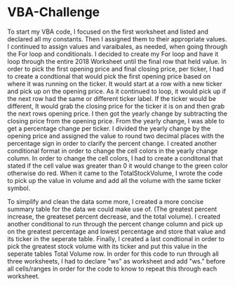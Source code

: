 # VBA-Challenge
To start my VBA code, I focused on the first worksheet and listed and declared all my constants.
Then I assigned them to their appropriate values. 
I continued to assign values and varaibales, as needed, when going through the For loop and conditionals. 
I decided to create my For loop and have it loop through the entire 2018 Worksheet until the final row that held value. 
In order to pick the first opening price and final closing price, per ticker, I had to create a condtional that would pick the first opening price based on where it was running on the ticker. 
It would start at a row with a new ticker and pick up on the opening price.
As it continued to loop, it would pick up if the next row had the same or different ticker label. 
If the ticker would be different, It would grab the closing price for the ticker it is on and then grab the next rows opening price.
I then got the yearly change by subtracting the closing price from the opening price.
From the yearly change, I was able to get a percentage change per ticker. 
I divided the yearly change by the opening price and assigned the value to round two decimal places with the percentage sign in order to clarify the percent change. 
I created another conditional format in order to change the cell colors in the yearly change column. 
In order to change the cell colors, I had to create a conditonal that stated if the cell value was greater than 0 it would change to the green color otherwise do red. 
When it came to the TotalStockVolume, I wrote the code to pick up the value in volume and add all the volume with the same ticker symbol. 


To simplify and clean the data some more, I created a more concise summary table for the data we could make use of. (The greatest percent increase, the greateset percent decrease, and the total volume). 
I created another conditional to run through the percent change column and pick up on the greatest percentage and lowest percentage and store that value and its ticker in the seperate table. 
Finally, I created a last condtional in order to pick the greatest stock volume with its ticker and put this value in the seperate tables Total Volume row. 
In order for this code to run through all three worksheets, I had to declare "ws" as worksheet and add "ws." before all cells/ranges in order for the code to know to repeat this through each worksheet. 
